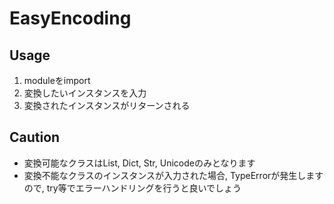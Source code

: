 # EasyEncoding
## Usage
1. moduleをimport
2. 変換したいインスタンスを入力
3. 変換されたインスタンスがリターンされる

## Caution
* 変換可能なクラスはList, Dict, Str, Unicodeのみとなります
* 変換不能なクラスのインスタンスが入力された場合, TypeErrorが発生しますので, try等でエラーハンドリングを行うと良いでしょう